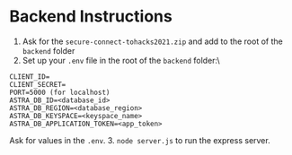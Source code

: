 # Backend Instructions

1. Ask for the `secure-connect-tohacks2021.zip` and add to the root of the `backend` folder
2. Set up your `.env` file in the root of the `backend` folder:\
```
CLIENT_ID=
CLIENT_SECRET=
PORT=5000 (for localhost)
ASTRA_DB_ID=<database_id>
ASTRA_DB_REGION=<database_region>
ASTRA_DB_KEYSPACE=<keyspace_name>
ASTRA_DB_APPLICATION_TOKEN=<app_token>
```
Ask for values in the `.env`.
3. `node server.js` to run the express server.